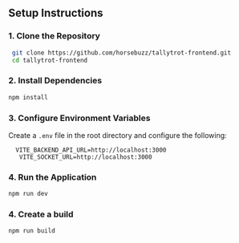 ## **Setup Instructions**

### **1. Clone the Repository**

```bash
 git clone https://github.com/horsebuzz/tallytrot-frontend.git
 cd tallytrot-frontend
```

### **2. Install Dependencies**

```bash
npm install
```

### **3. Configure Environment Variables**

Create a `.env` file in the root directory and configure the following:

```env
  VITE_BACKEND_API_URL=http://localhost:3000 
   VITE_SOCKET_URL=http://localhost:3000
```

### **4. Run the Application**

```bash
npm run dev
```

### **4. Create a build**

```bash
npm run build
```
